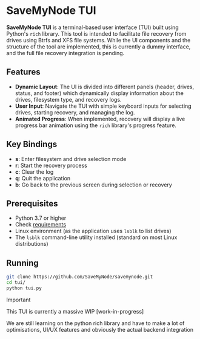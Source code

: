 # SaveMyNode TUI

**SaveMyNode TUI** is a terminal-based user interface (TUI) built using Python's `rich` library. This tool is intended to facilitate file recovery from drives using Btrfs and XFS file systems. While the UI components and the structure of the tool are implemented, this is currently a dummy interface, and the full file recovery integration is pending.

## Features
- **Dynamic Layout**: The UI is divided into different panels (header, drives, status, and footer) which dynamically display information about the drives, filesystem type, and recovery logs.
- **User Input**: Navigate the TUI with simple keyboard inputs for selecting drives, starting recovery, and managing the log.
- **Animated Progress**: When implemented, recovery will display a live progress bar animation using the `rich` library's progress feature.

## Key Bindings
- **s**: Enter filesystem and drive selection mode
- **r**: Start the recovery process
- **c**: Clear the log
- **q**: Quit the application
- **b**: Go back to the previous screen during selection or recovery

## Prerequisites
- Python 3.7 or higher
- Check [requirements](https://github.com/SaveMyNode/savemynode/blob/main/tui/requirements.txt)
- Linux environment (as the application uses `lsblk` to list drives)
- The `lsblk` command-line utility installed (standard on most Linux distributions)

## Running
   ```bash
   git clone https://github.com/SaveMyNode/savemynode.git
   cd tui/
   python tui.py
   ``` 

> [!IMPORTANT]
> 
> This TUI is currently a massive WIP [work-in-progress]
> 
> We are still learning on the python rich library and have to 
> make a lot of optimisations, UI/UX features and obviously the 
> actual backend integration
> 
